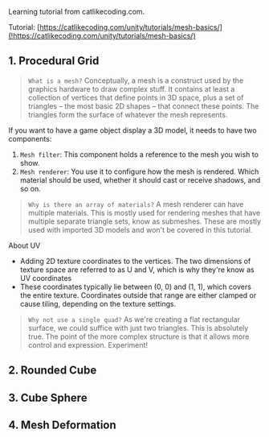 Learning tutorial from catlikecoding.com.

Tutorial: [https://catlikecoding.com/unity/tutorials/mesh-basics/](!https://catlikecoding.com/unity/tutorials/mesh-basics/)

## 1. Procedural Grid ##

> `What is a mesh?` Conceptually, a mesh is a construct used by the graphics hardware to draw complex stuff. It contains at least a collection of vertices that define points in 3D space, plus a set of triangles – the most basic 2D shapes – that connect these points. The triangles form the surface of whatever the mesh represents.

If you want to have a game object display a 3D model, it needs to have two components:
1. `Mesh filter`: This component holds a reference to the mesh you wish to show. 
2. `Mesh renderer`: You use it to configure how the mesh is rendered. Which material should be used, whether it should cast or receive shadows, and so on.

> `Why is there an array of materials?`
> A mesh renderer can have multiple materials. This is mostly used for rendering meshes that have multiple separate triangle sets, know as submeshes. These are mostly used with imported 3D models and won't be covered in this tutorial.

About UV
* Adding 2D texture coordinates to the vertices. The two dimensions of texture space are referred to as U and V, which is why they're know as UV coordinates
* These coordinates typically lie between (0, 0) and (1, 1), which covers the entire texture. Coordinates outside that range are either clamped or cause tiling, depending on the texture settings.

> `Why not use a single quad?`
> As we're creating a flat rectangular surface, we could suffice with just two triangles. This is absolutely true. The point of the more complex structure is that it allows more control and expression. Experiment!

## 2. Rounded Cube ##

## 3. Cube Sphere ##

## 4. Mesh Deformation ## 